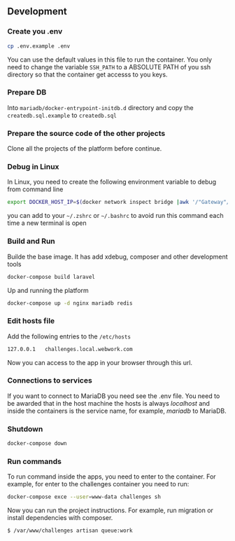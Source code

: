 ## Development

### Create you .env

```bash
cp .env.example .env
```

You can use the default values in this file to run the container. 
You only need to change the variable `SSH_PATH` to a ABSOLUTE PATH of you ssh directory so that the container get accesss
to you keys.

### Prepare DB

Into `mariadb/docker-entrypoint-initdb.d` directory and copy the `createdb.sql.example` to `createdb.sql` 

### Prepare the source code of the other projects

Clone all the projects of the platform before continue.

### Debug in Linux

In Linux, you need to create the following environment variable to debug from command line

```bash
export DOCKER_HOST_IP=$(docker network inspect bridge |awk '/"Gateway"/ {gsub ("\"","") ;print $2}')
```

you can add to your `~/.zshrc` or `~/.bashrc` to avoid run this command each time a new terminal is open

### Build and Run

Builde the base image. It has add xdebug, composer and other development tools

```bash
docker-compose build laravel
```

Up and running the platform

```bash
docker-compose up -d nginx mariadb redis
```

### Edit hosts file

Add the following entries to the `/etc/hosts`

```bash
127.0.0.1   challenges.local.webwork.com
```

Now you can access to the app in your browser through this url.

### Connections to services

If you want to connect to MariaDB you need see the .env file. You need to be awarded that in the host machine
the hosts is always _localhost_ and inside the containers is the service name, for example, _mariadb_
to MariaDB.

### Shutdown 

```bash
docker-compose down
```

### Run commands

To run command inside the apps, you need to enter to the container. For example, for enter to the challenges container you need to run:

```bash
docker-compose exce --user=www-data challenges sh
```

Now you can run the project instructions. For example, run migration or install dependencies with composer.

```bash
$ /var/www/challenges artisan queue:work
```

